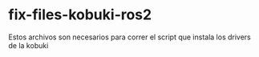 # fix-files-kobuki-ros2
Estos archivos son necesarios para correr  el script que instala los drivers de la kobuki
